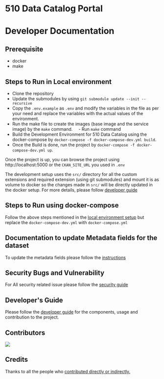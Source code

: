 # 510 Data Catalog Portal

# Developer Documentation

## Prerequisite

- docker
- make

## Steps to Run in Local environment

- Clone the repository
- Update the submodules by using `git submodule update --init --recursive`
- Copy the `.env.example` as `.env` and modify the variables in the file as per your need and replace the variables with the actual values of the environment.
- Run the make file to create the images (base image and the service image) by the `make` command.
      - Run `make` command
- Build the Development Environment for 510 Data Catalog using the docker-compose by `docker-compose -f docker-compose-dev.yml build`.
- Once the Build is done, run the project by `docker-compose -f docker-compose-dev.yml up`.

Once the project is up, you can browse the project using http://localhost:5000 or the `CKAN_SITE_URL` you used in `.env`

The development setup uses the `src/` directory for all the custom extensions and required extension (using git submodules) and mount it is as volume to docker so the changes made in `src/` will be directly updated in the docker setup. For more details, please follow [developer guide](documentation/developers_guide.md)

## Steps to Run using docker-compose

Follow the above steps mentioned in the [local environment setup](#steps-to-run-in-local-environment) but replace the `docker-compose-dev.yml` with `docker-compose.yml`

## Documentation to update Metadata fields for the dataset

To update the metadata fields please follow the [instructions](documentation/update_metadata_fields.md)

## Security Bugs and Vulnerability

For All security related issue please follow the [security guide](SECURITY.md)

## Developer's Guide

Please follow the [developer guide](documentation/developers_guide.md) for the components, usage and contribution to the project.

## Contributors

<a href="https://github.com/rodekruis/510-data-catalog/graphs/contributors"><img src="https://contributors-img.web.app/image?repo=rodekruis/510-data-catalog" /></a>

## Credits

Thanks to all the people who [contributed directly or indirectly.](documentation/credits.md)
